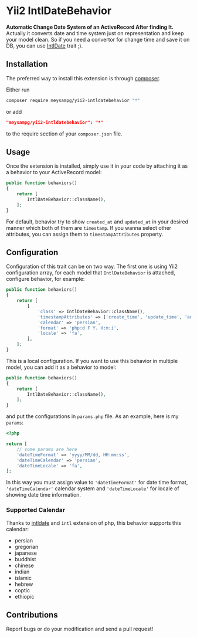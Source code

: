 Yii2 IntlDateBehavior
==================
**Automatic Change Date System of an ActiveRecord After finding It.** Actually it converts date and time system just on representation and keep your model clean. So if you need a convertor for change time and save it on DB, you can use [IntlDate](https://github.com/meysampg/intldate) trait ;).

## Installation


The preferred way to install this extension is through [composer](http://getcomposer.org/download/).

Either run

```bash
composer require meysampg/yii2-intldatebehavior "*"
```

or add

```json
"meysampg/yii2-intldatebehavior": "*"
```

to the require section of your `composer.json` file.


## Usage


Once the extension is installed, simply use it in your code by attaching it as a behavior to your ActiveRecord model:

```php
public function behaviors()
{
    return [
        IntlDateBehavior::className(),
    ];
}
```
For default, behavior try to show `created_at` and `updated_at` in your desired manner which both of them are `timestamp`. If you wanna select other attributes, you can assign them to `timestampAttributes` property.

## Configuration

Configuration of this trait can be on two way. The first one is using Yii2 configuration array, for each model that `IntlDateBehavior` is attached, configure behavior, for example:

```php
public function behaviors()
{
    return [
        [
            'class' => IntlDateBehavior::className(),
            'timestampAttributes' => ['create_time', 'update_time', 'another_time'],
            'calendar' => 'persian',
            'format' => 'php:d F Y، H:m:i',
            'locale' => 'fa',
        ],
    ];
}
```

This is a local configuration. If you want to use this behavior in multiple model, you can add it as a behavior to model:

```php
public function behaviors()
{
    return [
        IntlDateBehavior::className(),
    ];
}
```

and put the configurations in `params.php` file. As an example, here is my `params`:

```php
<?php

return [
    // some params are here
    'dateTimeFormat' => 'yyyy/MM/dd, HH:mm:ss',
    'dateTimeCalendar' => 'persian',
    'dateTimeLocale' => 'fa',
];

```

In this way you must assign value to `'dateTimeFormat'` for date time format, `'dateTimeCalendar'` calendar system and `'dateTimeLocale'` for locale of showing date time information.

### Supported Calendar
Thanks to [intldate](https://github.com/meysampg/intldate) and `intl` extension of php, this behavior supports this calendar:

 - persian
 - gregorian
 - japanese
 - buddhist
 - chinese
 - indian
 - islamic
 - hebrew
 - coptic
 - ethiopic

## Contributions
Report bugs or do your modification and send a pull request!
